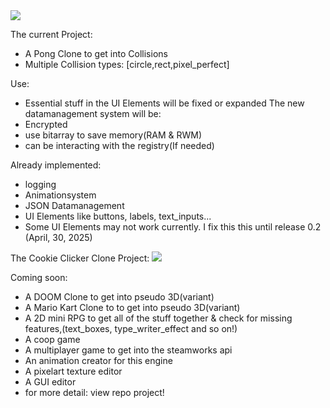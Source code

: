 <img src="https://drive.google.com/file/d/1MbgIyXX-tr3DTYpcV2SHQ8KnwKSw-lAA/view?usp=sharing">

The current Project:
- A Pong Clone to get into Collisions
- Multiple Collision types: [circle,rect,pixel_perfect]

Use:
- Essential stuff in the UI Elements will be fixed or expanded
The new datamanagement system will be:
- Encrypted
- use bitarray to save memory(RAM & RWM)
- can be interacting with the registry(If needed)
    

Already implemented:
- logging
- Animationsystem
- JSON Datamanagement
- UI Elements like buttons, labels, text_inputs...
- Some UI Elements may not work currently. I fix this this until release 0.2 (April, 30, 2025)

The Cookie Clicker Clone Project:
<img src="https://justusdeckerde.wordpress.com/wp-content/uploads/2025/04/cookie_clicker_clone_project-1.png">

Coming soon: 

- A DOOM Clone to get into pseudo 3D(variant)
- A Mario Kart Clone to to get into pseudo 3D(variant)
- A 2D mini RPG to get all of the stuff together & check for missing features,(text_boxes, type_writer_effect and so on!)
- A coop game
- A multiplayer game to get into the steamworks api
- An animation creator for this engine
- A pixelart texture editor
- A GUI editor
- for more detail: view repo project!